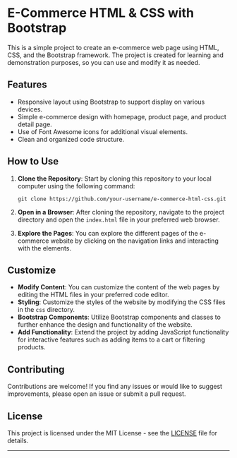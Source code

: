 # E-Commerce HTML & CSS with Bootstrap

This is a simple project to create an e-commerce web page using HTML, CSS, and the Bootstrap framework. The project is created for learning and demonstration purposes, so you can use and modify it as needed.

## Features

- Responsive layout using Bootstrap to support display on various devices.
- Simple e-commerce design with homepage, product page, and product detail page.
- Use of Font Awesome icons for additional visual elements.
- Clean and organized code structure.

## How to Use

1. **Clone the Repository**: Start by cloning this repository to your local computer using the following command:

   ```
   git clone https://github.com/your-username/e-commerce-html-css.git
   ```

2. **Open in a Browser**: After cloning the repository, navigate to the project directory and open the `index.html` file in your preferred web browser.

3. **Explore the Pages**: You can explore the different pages of the e-commerce website by clicking on the navigation links and interacting with the elements.

## Customize

- **Modify Content**: You can customize the content of the web pages by editing the HTML files in your preferred code editor.
- **Styling**: Customize the styles of the website by modifying the CSS files in the `css` directory.
- **Bootstrap Components**: Utilize Bootstrap components and classes to further enhance the design and functionality of the website.
- **Add Functionality**: Extend the project by adding JavaScript functionality for interactive features such as adding items to a cart or filtering products.

## Contributing

Contributions are welcome! If you find any issues or would like to suggest improvements, please open an issue or submit a pull request.

## License

This project is licensed under the MIT License - see the [LICENSE](LICENSE) file for details.

---

